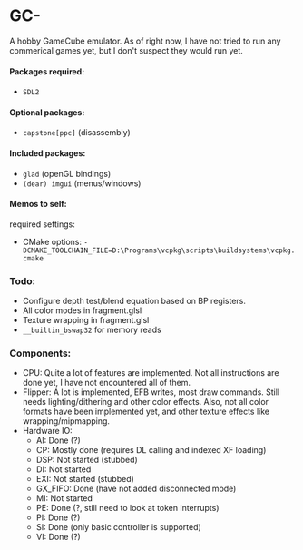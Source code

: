 # GC-

A hobby GameCube emulator. As of right now, I have not tried to run any commerical games yet,
but I don't suspect they would run yet.

#### Packages required:
 - `SDL2`

#### Optional packages:
 - `capstone[ppc]` (disassembly)
 
#### Included packages:
 - `glad` (openGL bindings)
 - `(dear) imgui` (menus/windows)

#### Memos to self:

required settings:
 - CMake options: `-DCMAKE_TOOLCHAIN_FILE=D:\Programs\vcpkg\scripts\buildsystems\vcpkg.cmake`
 
### Todo:
 - Configure depth test/blend equation based on BP registers.
 - All color modes in fragment.glsl
 - Texture wrapping in fragment.glsl
 - `__builtin_bswap32` for memory reads
 
 
### Components:
 - CPU: Quite a lot of features are implemented. Not all instructions are done yet, I have not encountered all of them.
 - Flipper: A lot is implemented, EFB writes, most draw commands. Still needs lighting/dithering and other color effects. 
   Also, not all color formats have been implemented yet, and other texture effects like wrapping/mipmapping.
 - Hardware IO:
    - AI: Done (?)
    - CP: Mostly done (requires DL calling and indexed XF loading)
    - DSP: Not started (stubbed)
    - DI: Not started
    - EXI: Not started (stubbed)
    - GX_FIFO: Done (have not added disconnected mode)
    - MI: Not started
    - PE: Done (?, still need to look at token interrupts)
    - PI: Done (?)
    - SI: Done (only basic controller is supported)
    - VI: Done (?)